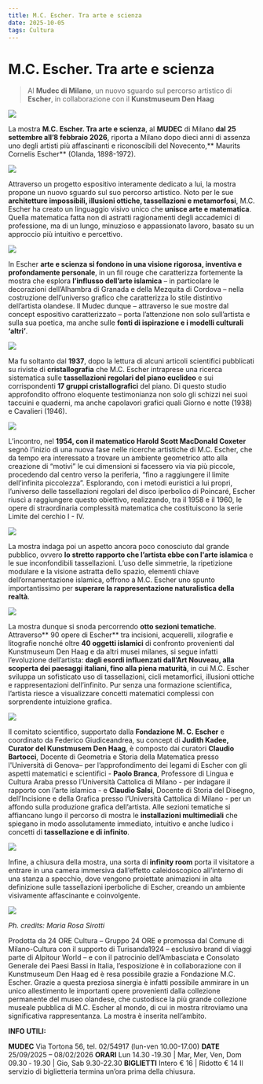 ```yaml
---
title: M.C. Escher. Tra arte e scienza 
date: 2025-10-05 
tags: Cultura
---
```


# M.C. Escher. Tra arte e scienza 


> Al **Mudec di Milano**, un nuovo sguardo sul percorso artistico di **Escher**, in collaborazione con il **Kunstmuseum Den Haag** 

![](banner.jpg)

La mostra **M.C. Escher. Tra arte e scienza**, al **MUDEC** di Milano **dal 25 settembre all’8 febbraio 2026**, riporta a Milano dopo dieci anni di assenza uno degli artisti più affascinanti e riconoscibili del Novecento,** Maurits Cornelis Escher** (Olanda, 1898-1972). 

![](4.jpg)

Attraverso un progetto espositivo interamente dedicato a lui, la mostra propone un nuovo sguardo sul suo percorso artistico. Noto per le sue **architetture impossibili, illusioni ottiche, tassellazioni e metamorfosi**, M.C. Escher ha creato un linguaggio visivo unico che **unisce arte e matematica**. Quella matematica fatta non di astratti ragionamenti degli accademici di professione, ma di un lungo, minuzioso e appassionato lavoro, basato su un approccio più intuitivo e percettivo. 

![](3.jpg)

In Escher **arte e scienza si fondono in una visione rigorosa, inventiva e profondamente personale**, in un fil rouge che caratterizza fortemente la mostra che esplora **l’influsso dell’arte islamica** – in particolare le decorazioni dell’Alhambra di Granada e della Mezquita di Cordova – nella costruzione dell’universo grafico che caratterizza lo stile distintivo dell’artista olandese. Il Mudec dunque – attraverso le sue mostre dal concept espositivo caratterizzato – porta l’attenzione non solo sull’artista e sulla sua poetica, ma anche sulle **fonti di ispirazione e i modelli culturali ‘altri’**. 

![](8.jpg)

Ma fu soltanto dal **1937**, dopo la lettura di alcuni articoli scientifici pubblicati su riviste di **cristallografia**  che M.C. Escher intraprese una ricerca sistematica sulle **tassellazioni regolari del piano euclideo** e sui corrispondenti **17 gruppi cristallografici** del piano. Di questo studio approfondito offrono eloquente testimonianza non solo gli schizzi nei suoi taccuini e quaderni, ma anche capolavori grafici quali Giorno e notte (1938) e Cavalieri (1946). 

![](5.jpg)

L’incontro, nel **1954, con il matematico Harold Scott MacDonald Coxeter** segnò l’inizio di una nuova fase nelle ricerche artistiche di M.C. Escher, che da tempo era interessato a trovare un ambiente geometrico atto alla creazione di “motivi” le cui dimensioni si facessero via via più piccole, procedendo dal centro verso la periferia, “fino a raggiungere il limite dell’infinita piccolezza”. Esplorando, con i metodi euristici a lui propri, l’universo delle tassellazioni regolari del disco iperbolico di Poincaré, Escher riuscì a raggiungere questo obiettivo, realizzando, tra il 1958 e il 1960, le opere di straordinaria complessità matematica che costituiscono la serie Limite del cerchio I - IV. 

![](10.jpg)

La mostra indaga poi un aspetto ancora poco conosciuto dal grande pubblico, ovvero **lo stretto rapporto che l’artista ebbe con l'arte islamica** e le sue inconfondibili tassellazioni. L’uso delle simmetrie, la ripetizione modulare e la visione astratta dello spazio, elementi chiave dell’ornamentazione islamica, offrono a M.C. Escher uno spunto importantissimo per **superare la rappresentazione naturalistica della realtà**. 

![](6.jpg)

La mostra dunque si snoda percorrendo **otto sezioni tematiche**. 
Attraverso** 90 opere di Escher** tra incisioni, acquerelli, xilografie e litografie nonché oltre **40 oggetti islamici** di confronto provenienti dal Kunstmuseum Den Haag e da altri musei milanes, si segue infatti l’evoluzione dell’artista: **dagli esordi influenzati dall’Art Nouveau, alla scoperta dei paesaggi italiani, fino alla piena maturità**, in cui M.C. Escher sviluppa un sofisticato uso di tassellazioni, cicli metamorfici, illusioni ottiche e rappresentazioni dell’infinito. Pur senza una formazione scientifica, l’artista riesce a visualizzare concetti matematici complessi con sorprendente intuizione grafica. 

![](7.jpg)

Il comitato scientifico, supportato dalla **Fondazione M. C. Escher** e coordinato da Federico Giudiceandrea, su concept di **Judith Kadee, Curator del Kunstmusem Den Haag**, è composto dai curatori **Claudio Bartocci**, Docente di Geometria e Storia della Matematica presso l'Università di Genova– per l’approfondimento dei legami di Escher con gli aspetti matematici e scientifici - **Paolo Branca**, Professore di Lingua e Cultura Araba presso l’Università Cattolica di Milano - per indagare il rapporto con l’arte islamica - e **Claudio Salsi**, Docente di Storia del Disegno, dell’Incisione e della Grafica presso l’Università Cattolica di Milano - per un affondo sulla produzione grafica dell’artista. 
Alle sezioni tematiche si affiancano lungo il percorso di mostra le **installazioni multimediali** che spiegano in modo assolutamente immediato, intuitivo e anche ludico i concetti di **tassellazione e di infinito**.

![](9.jpg)

 Infine, a chiusura della mostra, una sorta di **infinity room** porta il visitatore a entrare in una camera immersiva dall’effetto caleidoscopico all’interno di una stanza a specchio, dove vengono proiettate animazioni in alta definizione sulle tassellazioni iperboliche di Escher, creando un ambiente visivamente affascinante e coinvolgente.

 ![](1.jpg)

_Ph. credits: Maria Rosa Sirotti_

Prodotta da 24 ORE Cultura – Gruppo 24 ORE e promossa dal Comune di Milano-Cultura con il supporto di Turisanda1924 – esclusivo brand di viaggi parte di Alpitour World – e con il patrocinio dell’Ambasciata e Consolato Generale dei Paesi Bassi in Italia, l’esposizione è in collaborazione con il Kunstmuseum Den Haag ed è resa possibile grazie a Fondazione M.C. Escher. Grazie a questa preziosa sinergia è infatti possibile ammirare in un unico allestimento le importanti opere provenienti dalla collezione permanente del museo olandese, che custodisce la più grande collezione museale pubblica di M.C. Escher al mondo, di cui in mostra ritroviamo una significativa rappresentanza. La mostra è inserita nell’ambito. 

**INFO UTILI:** 

**MUDEC** Via Tortona 56, tel. 02/54917 (lun-ven 10.00-17.00) 
**DATE** 25/09/2025 – 08/02/2026 
**ORARI** Lun 14.30 ‐19.30 | Mar, Mer, Ven, Dom 09.30 ‐ 19.30 | Gio, Sab 9.30-22.30 
**BIGLIETTI** Intero € 16 | Ridotto € 14 
Il servizio di biglietteria termina un’ora prima della chiusura.
